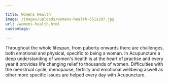 ```yaml
---

title: Womens Health
image: /images/uploads/womens-health-551x297.jpg
url: /womens-health.html
customtags:
  
---
```

Throughout the whole lifespan, from puberty onwards there are challenges, both emotional and physical, specific to being a woman. In Acupuncture a deep understanding of women's health is at the heart of practise and every year it provides life changing relief to thousands of women. Difficulties with the menstrual cycle, menopause, fertility and emotional wellbeing aswell as other more specific issues are helped every day with Acupuncture.
